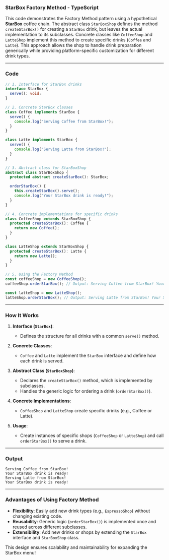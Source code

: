### **StarBox Factory Method - TypeScript**

This code demonstrates the Factory Method pattern using a hypothetical **StarBox** coffee chain. The abstract class `StarBoxShop` defines the method `createStarBox()` for creating a `StarBox` drink, but leaves the actual implementation to its subclasses. Concrete classes like `CoffeeShop` and `LatteShop` implement this method to create specific drinks (`Coffee` and `Latte`). This approach allows the shop to handle drink preparation generically while providing platform-specific customization for different drink types.

---

### **Code**

```typescript
// 1. Interface for StarBox drinks
interface StarBox {
  serve(): void;
}

// 2. Concrete StarBox classes
class Coffee implements StarBox {
  serve() {
    console.log("Serving Coffee from StarBox!");
  }
}

class Latte implements StarBox {
  serve() {
    console.log("Serving Latte from StarBox!");
  }
}

// 3. Abstract class for StarBoxShop
abstract class StarBoxShop {
  protected abstract createStarBox(): StarBox;

  orderStarBox() {
    this.createStarBox().serve();
    console.log("Your StarBox drink is ready!");
  }
}

// 4. Concrete implementations for specific drinks
class CoffeeShop extends StarBoxShop {
  protected createStarBox(): Coffee {
    return new Coffee();
  }
}

class LatteShop extends StarBoxShop {
  protected createStarBox(): Latte {
    return new Latte();
  }
}

// 5. Using the Factory Method
const coffeeShop = new CoffeeShop();
coffeeShop.orderStarBox(); // Output: Serving Coffee from StarBox! Your StarBox drink is ready!

const latteShop = new LatteShop();
latteShop.orderStarBox(); // Output: Serving Latte from StarBox! Your StarBox drink is ready!
```

---

### **How It Works**

1. **Interface (`StarBox`)**:
   - Defines the structure for all drinks with a common `serve()` method.

2. **Concrete Classes**:
   - `Coffee` and `Latte` implement the `StarBox` interface and define how each drink is served.

3. **Abstract Class (`StarBoxShop`)**:
   - Declares the `createStarBox()` method, which is implemented by subclasses.
   - Handles the generic logic for ordering a drink (`orderStarBox()`).

4. **Concrete Implementations**:
   - `CoffeeShop` and `LatteShop` create specific drinks (e.g., Coffee or Latte).

5. **Usage**:
   - Create instances of specific shops (`CoffeeShop` or `LatteShop`) and call `orderStarBox()` to serve a drink.

---

### **Output**

```
Serving Coffee from StarBox!
Your StarBox drink is ready!
Serving Latte from StarBox!
Your StarBox drink is ready!
```

---

### **Advantages of Using Factory Method**

- **Flexibility**: Easily add new drink types (e.g., `EspressoShop`) without changing existing code.
- **Reusability**: Generic logic (`orderStarBox()`) is implemented once and reused across different subclasses.
- **Extensibility**: Add new drinks or shops by extending the `StarBox` interface and `StarBoxShop` class.

This design ensures scalability and maintainability for expanding the StarBox menu!